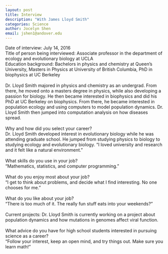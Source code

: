 ```yaml
---
layout: post
title: Interview
description: "With James Lloyd Smith"
categories: Science
author: Jocelyn Shen
email: jshen1@andover.edu
---
```


Date of interview: July 14, 2016  
Title of person being interviewed: Associate professor in the department of ecology and evolutionary biology at UCLA  
Education background: Bachelors in physics and chemistry at Queen’s University, Masters in Physics at University of British Columbia, PhD in biophysics at UC Berkeley
<br>
<br>
Dr. Lloyd Smith majored in physics and chemistry as an undergrad. From there, he moved onto a masters degree in physics, while also developing a passion for biology. He then became interested in biophysics and did his PhD at UC Berkeley on biophysics. From there, he became interested in population ecology and using computers to model population dynamics. Dr. Lloyd Smith then jumped into computation analysis on how diseases spread.
<br>
<br>
Why and how did you select your career?  
Dr. Lloyd Smith developed interest in evolutionary biology while he was attending graduate school. He jumped from studying physics to biology to studying ecology and evolutionary biology. 
“I loved university and research and it felt like a natural environment.”
<br>
<br>
What skills do you use in your job?  
“Mathematics, statistics, and computer programming.”
<br>
<br>
What do you enjoy most about your job?  
“I get to think about problems, and decide what I find interesting. No one chooses for me.”
<br>
<br>
What do you like about your job?  
“There is too much of it. The really fun stuff eats into your weekends?”
<br>
<br>
Current projects: Dr. Lloyd Smith is currently working on a project about population dynamics and how mutations in genomes affect viral function.
<br>
<br>
What advice do you have for high school students interested in pursuing science as a career?  
“Follow your interest, keep an open mind, and try things out. Make sure you learn math!”
